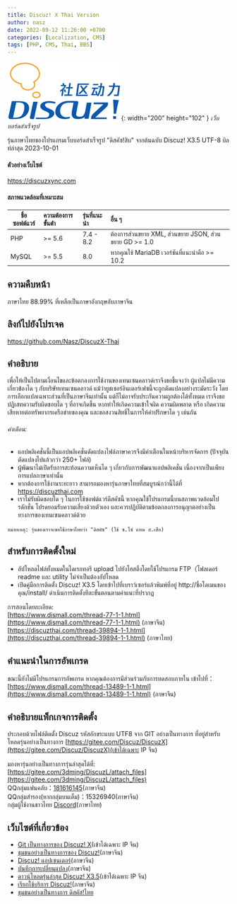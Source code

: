 ```yaml
---
title: Discuz! X Thai Version
author: nasz
date: 2022-09-12 11:26:00 +0700
categories: [Localization, CMS]
tags: [PHP, CMS, Thai, BBS]
---
```

![โลโก้เว็บบอร์ด](https://github.com/Nasz/DiscuzX/raw/master/upload/static/image/common/logo.svg){: width="200" height="102" }
_เว็บบอร์ดสำเร็จรูป_

รุ่นภาษาไทยของโปรแกรมเว็บบอร์ดสำเร็จรูป "ดิสคัซ!สิบ" 
จากต้นฉบับ Discuz! X3.5 UTF-8 บิลท์ล่าสุด 2023-10-01

#### ตัวอย่างเว็บไซต์ 
<https://discuzxync.com>

#### สภาพแวดล้อมที่เหมาะสม

| ชื่อซอฟต์แวร์ | ความต้องการขั้นต่ํา | รุ่นที่แนะนํา    | อื่น ๆ                                                 |
|-----------|:----------------|:------------|:-----------------------------------------------------|
| PHP       | >= 5.6          | 7.4 - 8.2   | ต้องการส่วนขยาย XML, ส่วนขยาย JSON,  ส่วนขยาย GD >= 1.0 |
| MySQL     | >= 5.5          | 8.0         | หากคุณใช้ MariaDB เวอร์ชันที่แนะนําคือ >= 10.2             |

## ความคืบหน้า
ภาษาไทย 88.99% ที่เหลือเป็นภาษาอังกฤษกับภาษาจีน

## ลิงก์ไปยังโปรเจค
<https://github.com/Nasz/DiscuzX-Thai>

## คำอธิบาย

เพื่อให้เป็นไปตามเงื่อนไขและข้อตกลงการใช้งานของเทนเซนคลาวด์เราจึงขอชี้แจงว่า ผู้แปลไม่มีความเกี่ยวข้องได ๆ กับบริษัทเทนเซนคลาวด์ 
แม้ว่ายูชเชอร์อินเตอร์เฟซนี้จะถูกดัดแปลงอย่างระมัดระวัง โดยการเลือกแปลเฉพาะส่วนที่เป็นภาษาจีนเท่านั้น 
แต่ก็ไม่อาจรับประกันความถูกต้องได้ทั้งหมด เราจึงขอปฏิเสทความรับผิดชอบได ๆ ที่อาจเกิดขึ้น 
หากทำให้เกิดความเข้าใจผิด ความผิดพลาด หรือ เกิดความเสียหายต่อทรัพยากรเครือข่ายของคุณ และขอสงวนสิทธิ์ในการให้คำปรึกษาได ๆ เช่นกัน

###### คำเตือน:
- แอปพลิเคชั่นนี้เป็นแอปพลิเคชั่นดัดแปลงไฟล์ภาษาควรจึงมีคำเตือนในหน้าบริหารจัดการ (ปัจจุบันดัดแปลงไปแล้วกว่า 250+ ไฟล์)
- ผู้พัฒนาไม่เปิดรับการสะท้อนความเห็นได ๆ เกี่ยวกับการพัฒนาแอปพลิเคชั่น เนื่องจากเป็นเพียงการแปลภาษาเท่านั้น
- หากต้องการใช้งานระยะยาว สามารถมองหารุ่นภาษาไทยที่สมบูรณ์กว่านี้ได้ที่ <https://discuzthai.com>
- เราไม่รับผิดชอบใด ๆ ในการใช้ซอฟต์แวร์ดีสคัซนี้ หากคุณใช้โปรแกรมนี้บนสภาพแวดล้อมโปรดักชั่น โปรดยอมรับความเสี่ยงด้วยตัวเอง และควรปฏิบัติตามข้อตกลงการอนุญาตอย่างเป็นทางการของเทนเซนคลาวด์ด้วย

`หมายเหตุ: รุ่นของเราจะขอใช้ภาษาไทยว่า "ดิสคัซ" (ใช้ ซ.โซ่ แทน ส.เสือ)`

## สำหรับการติดตั้งใหม่
- อัปโหลดไฟล์ทั้งหมดในไดเรกทอรี upload ไปยังโฮสติ้งโดยใช้โปรแกรม FTP（โฟลเดอร์ readme และ utility ไม่จำเป็นต้องอัปโหลด<br />
- เปิดคู่มือการติดตั้ง Discuz! X3.5 โดยเข้าไปที่เบราว์เซอร์แล้วพิมพ์ที่อยู่ http://ชื่อโดเมนของคุณ/install/ ดำเนินการติดตั้งทีละขั้นตอนตามคำแนะที่ปรากฏ

การสอนโดยละเอียด:<br />
[https://www.dismall.com/thread-77-1-1.html](https://www.dismall.com/thread-77-1-1.html) (ภาษาจีน)<br />
[https://discuzthai.com/thread-39894-1-1.html](https://discuzthai.com/thread-39894-1-1.html) (ภาษาไทย)

## คำแนะนำในการอัพเกรด

ขณะนี้ยังไม่มีโปรแกรมการอัพเกรด หากคุณต้องการมีส่วนร่วมกับการทดสอบภายใน เข้าไปที่：[https://www.dismall.com/thread-13489-1-1.html](https://www.dismall.com/thread-13489-1-1.html) (ภาษาจีน)

## คำอธิบายแพ็กเกจการติดตั้ง

ประกอบด้วยไฟล์ติดตั้ง Discuz รหัสอักขระแบบ UTF8 จาก GIT อย่างเป็นทางการ ที่อยู่สำหรับโหลดรุ่นอย่างเป็นทางการ [https://gitee.com/Discuz/DiscuzX](https://gitee.com/Discuz/DiscuzX)(เข้าได้เฉพาะ IP จีน)

มองหารุ่นอย่างเป็นทางการรุ่นล่าสุดได้ที่: [https://gitee.com/3dming/DiscuzL/attach_files](https://gitee.com/3dming/DiscuzL/attach_files)<br />
QQกลุ่มแฟนคลับ：[181616145](https://qm.qq.com/cgi-bin/qm/qr?k=fP3Uzw3w7vKgOKDagTQF4KCFytenflXp&jump_from=webapi)(ภาษาจีน)<br />
QQกลุ่มสำรอง(หากกลุ่มบนเต็ม)：15326940(ภาษาจีน)<br />
กลุ่มผู้ใช้งานชาวไทย [Discord](https://discord.com/invite/faSzs3geux)(ภาษาไทย)

## เว็บไซต์ที่เกี่ยวข้อง 
* [Git เป็นทางการของ Discuz! X](https://gitee.com/Discuz/DiscuzX)(เข้าได้เฉพาะ IP จีน)
* [ชุมชนอย่างเป็นทางการของ Discuz!](https://www.dismall.com/)(ภาษาจีน)
* [Discuz! แอปเซนเตอร์](https://addon.dismall.com/)(ภาษาจีน)
* [บันทึกการเปลี่ยนแปลง](https://www.dismall.com/thread-77-1-1.html)(ภาษาจีน)
* [ดาวน์โหลดรุ่นล่าสุด Discuz! X3.5](https://gitee.com/3dming/DiscuzL/attach_files)(เข้าได้เฉพาะ IP จีน)
* [เรียกใช้บริการ Discuz!](https://addon.dismall.com/service.html)(ภาษาจีน)
* [ชุมชนอย่างเป็นทางการ ดิสคัส!ไทย](https://www.discuzthai.com)
